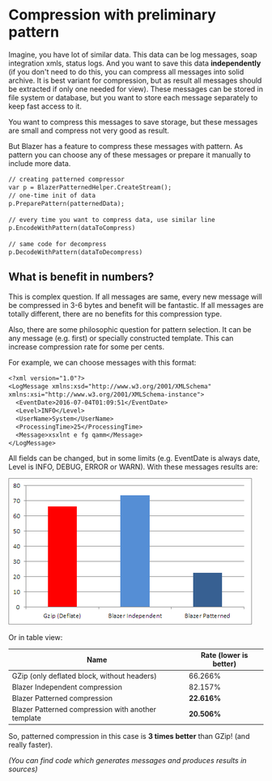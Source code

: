 # Compression with preliminary pattern

Imagine, you have lot of similar data. This data can be log messages, soap integration xmls, status logs. And you want to save this data **independently** (if you don't need to do this, you can compress all messages into solid archive. It is best variant for compression, but as result all messages should be extracted if only one needed for view).
These messages can be stored in file system or database, but you want to store each message separately to keep fast access to it.

You want to compress this messages to save storage, but these messages are small and compress not very good as result.

But Blazer has a feature to compress these messages with pattern. As pattern you can choose any of these messages or prepare it manually to include more data. 

```
// creating patterned compressor
var p = BlazerPatternedHelper.CreateStream();
// one-time init of data
p.PreparePattern(patternedData);

// every time you want to compress data, use similar line
p.EncodeWithPattern(dataToCompress)

// same code for decompress
p.DecodeWithPattern(dataToDecompress)
```

## What is benefit in numbers?
This is complex question. If all messages are same, every new message will be compressed in 3-6 bytes and benefit will be fantastic.
If all messages are totally different, there are no benefits for this compression type.

Also, there are some philosophic question for pattern selection. It can be any message (e.g. first) or specially constructed template. This can increase compression rate for some per cents.

For example, we can choose messages with this format:

```
<?xml version="1.0"?>
<LogMessage xmlns:xsd="http://www.w3.org/2001/XMLSchema" xmlns:xsi="http://www.w3.org/2001/XMLSchema-instance">
  <EventDate>2016-07-04T01:09:51</EventDate>
  <Level>INFO</Level>
  <UserName>System</UserName>
  <ProcessingTime>25</ProcessingTime>
  <Message>xsxlnt e fg qamm</Message>
</LogMessage>
```

All fields can be changed, but in some limits (e.g. EventDate is always date, Level is INFO, DEBUG, ERROR or WARN). With these messages results are:

![Pattern Example](Images/chart_pattern1.png)

Or in table view:

Name                | Rate (lower is better)  
--------------------|-------------------------
GZip (only deflated block, without headers)       | 66.266%
Blazer Independent compression       | 82.157%
Blazer Patterned compression       | **22.616%**
Blazer Patterned compression with another template       | **20.506%**

So, patterned compression in this case is **3 times better** than GZip! (and really faster).

_(You can find code which generates messages and produces results in sources)_